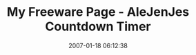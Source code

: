 ---
date: 2007-01-18 06:12:38
link:
  source: delicious
  source_url: https://del.icio.us/roytang
  text: My Freeware Page - AleJenJes Countdown Timer
  url: http://www.gonebowlin.com/freeware.html
slug: my-freeware-page-alejenjes-countdown-timer
source: delicious
tags:
- productivity
- software
title: My Freeware Page - AleJenJes Countdown Timer
---